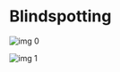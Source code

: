 # Blindspotting

![img 0](https://i.imgur.com/PwhDqHc.jpg)

![img 1](https://i.imgur.com/kEBqu5w.jpg)

